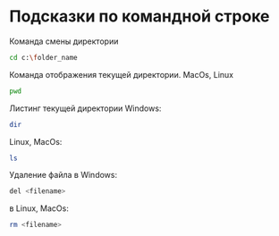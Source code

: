 # Подсказки по командной строке

Команда смены директории
```sh
cd c:\folder_name
```

Команда отображения текущей директории. MacOs, Linux
```sh
pwd
```

Листинг текущей директории 
Windows:
```sh 
dir
```
Linux, MacOs:
```sh
ls
```


Удаление файла в Windows:
```sh
del <filename>
```
в Linux, MacOs:
```sh
rm <filename>
```